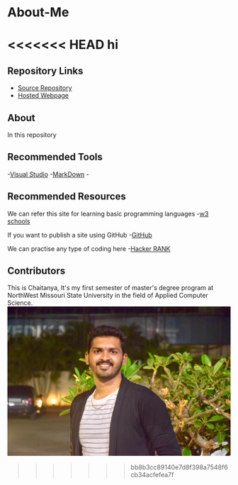 # About-Me
<<<<<<< HEAD
hi
=======
## Repository Links

- [Source Repository](https://github.com/chaitanyapopuri/About-Me)
- [Hosted Webpage](https://chaitanyapopuri.github.io/chaitanya.github.io/)

## About
  In this repository 
## Recommended Tools
-[Visual Studio](https://code.visualstudio.com/)
-[MarkDown](https://www.markdownguide.org/basic-syntax)
-[]()

## Recommended Resources
We can refer this site for learning basic programming languages
-[w3 schools](https://www.w3schools.com/) 

If you want to publish a site using GitHub
-[GitHub](https://github.com/)

We can practise any type of coding here
-[Hacker RANK](https://www.hackerrank.com/)

## Contributors
This is Chaitanya, It's my first semester of master's degree program at NorthWest Missouri State University in the field of Applied 
Computer Science. <br>
![My Fav Pic](IMG_5413.jpg)
>>>>>>> bb8b3cc89140e7d8f398a7548f6cb34acfefea7f
